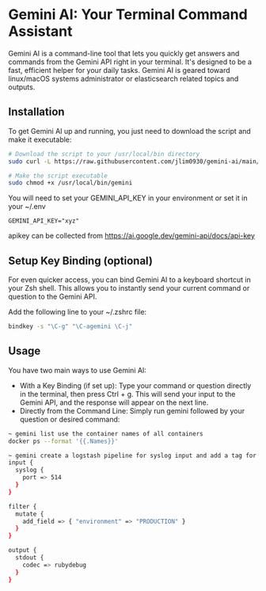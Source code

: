 # Gemini AI: Your Terminal Command Assistant

Gemini AI is a command-line tool that lets you quickly get answers and commands from the Gemini API right in your terminal. It's designed to be a fast, efficient helper for your daily tasks.  Gemini AI is geared toward linux/macOS systems administrator or elasticsearch related topics and outputs.

## Installation
To get Gemini AI up and running, you just need to download the script and make it executable:
```bash
# Download the script to your /usr/local/bin directory
sudo curl -L https://raw.githubusercontent.com/jlim0930/gemini-ai/main/gemini.sh -o /usr/local/bin/gemini

# Make the script executable
sudo chmod +x /usr/local/bin/gemini
```

You will need to set your GEMINI_API_KEY in your environment or set it in your ~/.env
```
GEMINI_API_KEY="xyz"
```

apikey can be collected from https://ai.google.dev/gemini-api/docs/api-key

## Setup Key Binding (optional)
For even quicker access, you can bind Gemini AI to a keyboard shortcut in your Zsh shell. This allows you to instantly send your current command or question to the Gemini API.

Add the following line to your ~/.zshrc file:
```bash
bindkey -s "\C-g" "\C-agemini \C-j"
```

## Usage
You have two main ways to use Gemini AI:

- With a Key Binding (if set up): Type your command or question directly in the terminal, then press Ctrl + g. This will send your input to the Gemini API, and the response will appear on the next line.
- Directly from the Command Line: Simply run gemini followed by your question or desired command:
```bash
~ gemini list use the container names of all containers
docker ps --format '{{.Names}}'

~ gemini create a logstash pipeline for syslog input and add a tag for environment to be PRODUCTION and output to stdout
input {
  syslog {
    port => 514
  }
}

filter {
  mutate {
    add_field => { "environment" => "PRODUCTION" }
  }
}

output {
  stdout {
    codec => rubydebug
  }
}
```
